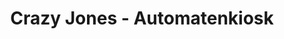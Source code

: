 ---
title: "Crazy Jones - Automatenkiosk"
url: /schwarzenbek/crazy-jones-automatenkiosk/
shop: Kiosk
---
